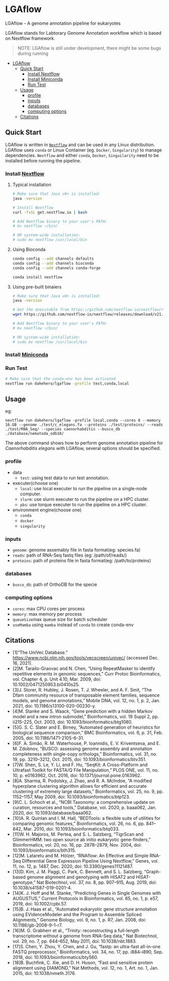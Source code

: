 # LGAflow

LGAflow - A genome annotation pipeline for eukaryotes

LGAflow stands for Labtorary Genome Annotation workflow which is based on Nextflow framework.

> NOTE: LGAflow is still under development, there might be some bugs during running

- [LGAflow](#lgaflow)
  - [Quick Start](#quick-start)
    - [Install Nextflow](#install-nextflow)
    - [Install Miniconda](#install-miniconda)
    - [Run Test](#run-test)
  - [Usage](#usage)
    - [profile](#profile)
    - [inputs](#inputs)
    - [databases](#databases)
    - [computing options](#computing-options)
  - [Citations](#citations)

## Quick Start

LGAflow is written in [`Nextflow`](https://github.com/nextflow-io/nextflow?msclkid=8ee65eeaa9df11ec9e177e3bb2743c73) and can be used in any Linux distribution. LGAflow uses `conda` or Linux Container (eg. `Docker`, `Singularity`) to manage dependencies. `Nextflow` and either `conda`, `Docker`, `Singuilarity` need to be installed before running the pipeline.

### Install [Nextflow](https://nf-co.re/usage/installation)

1. Typical installation
    ``` bash
    # Make sure that Java v8+ is installed:
    java -version

    # Install Nextflow
    curl -fsSL get.nextflow.io | bash

    # Add Nextflow binary to your user's PATH:
    # mv nextflow ~/bin/

    # OR system-wide installation:
    # sudo mv nextflow /usr/local/bin
    ```
2. Using Bioconda
    ``` bash
    conda config --add channels defaults
    conda config --add channels bioconda
    conda config --add channels conda-forge

    conda install nextflow
    ```

3. Using pre-built binaiers
    ``` bash
    # Make sure that Java v8+ is installed:
    java -version

    # Get the executable from https://github.com/nextflow-io/nextflow/releases eg :
    wget https://github.com/nextflow-io/nextflow/releases/download/v21.10.6/nextflow-21.10.6-all -O nextflow

    # Add Nextflow binary to your user's PATH:
    # mv nextflow ~/bin/

    # OR system-wide installation:
    # sudo mv nextflow /usr/local/bin
    ```

### Install [Miniconda](https://conda.io/projects/conda/en/latest/user-guide/install/index.html)

### Run Test

``` bash
# Make sure that the conda-env has been activated
nextflow run dakehero/lgaflow -profile test,conda,local
```


## Usage
eg:
```
nextflow run dakehero/lgaflow -profile local,conda --cores 8 --memory 16.GB --genome ./test/c_elegans.fa --proteins ./test/proteins/ --reads ./test/RNA_Seq/ --species caenorhabditis --busco_db ./database/nematoda_odb10/ 
```

The above command shows how to perform genome annotation pipeline for *Caenorhabditis elegans* with LGAflow, several options should be specified.

### profile
- data
  - `test`: using test data to run test annotation.
- executer(choose one)
  - `local`: use local executer to run the pipeline on a single-node computer.
  - `slurm`: use slurm executer to run the pipeline on a HPC cluster.
  - `pbs`: use torque executer to run the pipeline on a HPC cluster.
- environment engine(choose one)
  - `conda`
  - `docker`
  - `singularity`
### inputs
- `genome`: genome assemably file in fasta format(eg: species.fa)
- `reads`: path of RNA-Seq fastq files (eg: /path/of/reads/)
- `proteins`: path of proteins file in fasta format(eg: /path/to/proteins)
### databases
- `busco_db`: path of OrthoDB for the specie
### computing options
- `cores`: max CPU cores per process
- `memory`: max memory per process
- `queueSize`max queue size for batch scheduler
- `useMamba` using `mamba` instead of `conda` to create conda-env
## Citations
- [1]“The UniVec Database.” https://www.ncbi.nlm.nih.gov/tools/vecscreen/univec/ (accessed Dec. 16, 2021).
- [2]M. Tarailo-Graovac and N. Chen, “Using RepeatMasker to identify repetitive elements in genomic sequences,” Curr Protoc Bioinformatics, vol. Chapter 4, p. Unit 4.10, Mar. 2009, doi: 10.1002/0471250953.bi0410s25.
- [3]J. Storer, R. Hubley, J. Rosen, T. J. Wheeler, and A. F. Smit, “The Dfam community resource of transposable element families, sequence models, and genome annotations,” Mobile DNA, vol. 12, no. 1, p. 2, Jan. 2021, doi: 10.1186/s13100-020-00230-y.
- [4]M. Stanke and S. Waack, “Gene prediction with a hidden Markov model and a new intron submodel,” Bioinformatics, vol. 19 Suppl 2, pp. ii215-225, Oct. 2003, doi: 10.1093/bioinformatics/btg1080.
- [5]G. S. C. Slater and E. Birney, “Automated generation of heuristics for biological sequence comparison,” BMC Bioinformatics, vol. 6, p. 31, Feb. 2005, doi: 10.1186/1471-2105-6-31.
- [6]F. A. Simão, R. M. Waterhouse, P. Ioannidis, E. V. Kriventseva, and E. M. Zdobnov, “BUSCO: assessing genome assembly and annotation completeness with single-copy orthologs,” Bioinformatics, vol. 31, no. 19, pp. 3210–3212, Oct. 2015, doi: 10.1093/bioinformatics/btv351.
- [7]W. Shen, S. Le, Y. Li, and F. Hu, “SeqKit: A Cross-Platform and Ultrafast Toolkit for FASTA/Q File Manipulation,” PLOS ONE, vol. 11, no. 10, p. e0163962, Oct. 2016, doi: 10.1371/journal.pone.0163962.
- [8]A. Sharma, R. Podolsky, J. Zhao, and R. A. McIndoe, “A modified hyperplane clustering algorithm allows for efficient and accurate clustering of extremely large datasets,” Bioinformatics, vol. 25, no. 9, pp. 1152–1157, May 2009, doi: 10.1093/bioinformatics/btp123.
- [9]C. L. Schoch et al., “NCBI Taxonomy: a comprehensive update on curation, resources and tools,” Database, vol. 2020, p. baaa062, Jan. 2020, doi: 10.1093/database/baaa062.
- [10]A. R. Quinlan and I. M. Hall, “BEDTools: a flexible suite of utilities for comparing genomic features,” Bioinformatics, vol. 26, no. 6, pp. 841–842, Mar. 2010, doi: 10.1093/bioinformatics/btq033.
- [11]W. H. Majoros, M. Pertea, and S. L. Salzberg, “TigrScan and GlimmerHMM: two open source ab initio eukaryotic gene-finders,” Bioinformatics, vol. 20, no. 16, pp. 2878–2879, Nov. 2004, doi: 10.1093/bioinformatics/bth315.
- [12]M. Lataretu and M. Hölzer, “RNAflow: An Effective and Simple RNA-Seq Differential Gene Expression Pipeline Using Nextflow,” Genes, vol. 11, no. 12, p. 1487, Dec. 2020, doi: 10.3390/genes11121487.
- [13]D. Kim, J. M. Paggi, C. Park, C. Bennett, and S. L. Salzberg, “Graph-based genome alignment and genotyping with HISAT2 and HISAT-genotype,” Nat Biotechnol, vol. 37, no. 8, pp. 907–915, Aug. 2019, doi: 10.1038/s41587-019-0201-4.
- [14]K. J. Hoff and M. Stanke, “Predicting Genes in Single Genomes with AUGUSTUS,” Current Protocols in Bioinformatics, vol. 65, no. 1, p. e57, 2019, doi: 10.1002/cpbi.57.
- [15]B. J. Haas et al., “Automated eukaryotic gene structure annotation using EVidenceModeler and the Program to Assemble Spliced Alignments,” Genome Biology, vol. 9, no. 1, p. R7, Jan. 2008, doi: 10.1186/gb-2008-9-1-r7.
- [16]M. G. Grabherr et al., “Trinity: reconstructing a full-length transcriptome without a genome from RNA-Seq data,” Nat Biotechnol, vol. 29, no. 7, pp. 644–652, May 2011, doi: 10.1038/nbt.1883.
- [17]S. Chen, Y. Zhou, Y. Chen, and J. Gu, “fastp: an ultra-fast all-in-one FASTQ preprocessor,” Bioinformatics, vol. 34, no. 17, pp. i884–i890, Sep. 2018, doi: 10.1093/bioinformatics/bty560.
- [18]B. Buchfink, C. Xie, and D. H. Huson, “Fast and sensitive protein alignment using DIAMOND,” Nat Methods, vol. 12, no. 1, Art. no. 1, Jan. 2015, doi: 10.1038/nmeth.3176.
